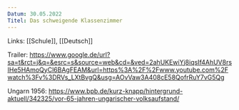 ```yaml
---
Datum: 30.05.2022
Titel: Das schweigende Klassenzimmer
---
```

Links: [[Schule]], [[Deutsch]]

Trailer: https://www.google.de/url?sa=t&rct=j&q=&esrc=s&source=web&cd=&ved=2ahUKEwiYj8iqsIf4AhUV8rsIHe5HAmoQyCl6BAgFEAM&url=https%3A%2F%2Fwww.youtube.com%2Fwatch%3Fv%3DRVs_LXtBvgQ&usg=AOvVaw3A408cE58QofrRuY7vG5Qg

Ungarn 1956: https://www.bpb.de/kurz-knapp/hintergrund-aktuell/342325/vor-65-jahren-ungarischer-volksaufstand/